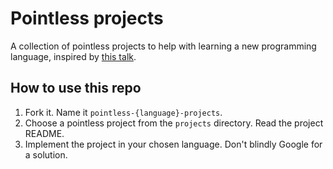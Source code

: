 # Pointless projects
A collection of pointless projects to help with learning a new programming language, inspired by [this talk](https://www.youtube.com/watch?v=q1qSxmfMIcI).

## How to use this repo

1. Fork it. Name it `pointless-{language}-projects`.
2. Choose a pointless project from the `projects` directory. Read the project README.
3. Implement the project in your chosen language. Don't blindly Google for a solution.